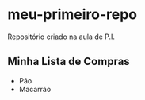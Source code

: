 # meu-primeiro-repo 
Repositório criado na aula de P.I.


## Minha Lista de Compras 
- Pão
- Macarrão
